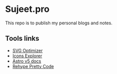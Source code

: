 # Sujeet.pro

This repo is to publish my personal blogs and notes.

## Tools links

- [SVG Optimizer](https://svgomg.net/)
- [Icons Explorer](https://icon-sets.iconify.design/)
- [Astro v5 docs](https://5-0-0-beta.docs.astro.build/en/getting-started/)
- [Rehype Pretty Code](https://rehype-pretty.pages.dev/)